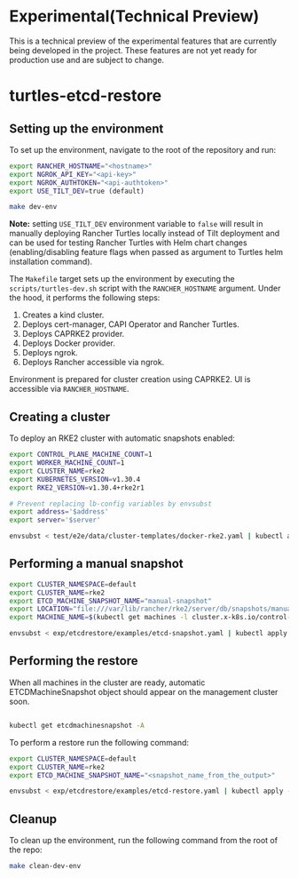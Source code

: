 # Experimental(Technical Preview)

This is a technical preview of the experimental features that are currently being developed in the project. These features are not yet ready for production use and are subject to change.

# turtles-etcd-restore

## Setting up the environment

To set up the environment, navigate to the root of the repository and run:

```bash
export RANCHER_HOSTNAME="<hostname>"
export NGROK_API_KEY="<api-key>"
export NGROK_AUTHTOKEN="<api-authtoken>"
export USE_TILT_DEV=true (default)

make dev-env
```

**Note:** setting `USE_TILT_DEV` environment variable to `false` will result in manually deploying Rancher Turtles locally instead
of Tilt deployment and can be used for testing Rancher Turtles with Helm chart changes (enabling/disabling feature flags when passed as argument to Turtles helm installation command).

The `Makefile` target sets up the environment by executing the `scripts/turtles-dev.sh`
script with the `RANCHER_HOSTNAME` argument. Under the hood, it performs the following steps:

1. Creates a kind cluster.
2. Deploys cert-manager, CAPI Operator and Rancher Turtles.
3. Deploys CAPRKE2 provider.
4. Deploys Docker provider.
5. Deploys ngrok.
6. Deploys Rancher accessible via ngrok.

Environment is prepared for cluster creation using CAPRKE2. UI is accessible via `RANCHER_HOSTNAME`.

## Creating a cluster

To deploy an RKE2 cluster with automatic snapshots enabled:

```bash
export CONTROL_PLANE_MACHINE_COUNT=1
export WORKER_MACHINE_COUNT=1
export CLUSTER_NAME=rke2
export KUBERNETES_VERSION=v1.30.4
export RKE2_VERSION=v1.30.4+rke2r1

# Prevent replacing lb-config variables by envsubst
export address='$address'
export server='$server'

envsubst < test/e2e/data/cluster-templates/docker-rke2.yaml | kubectl apply -f -
```

## Performing a manual snapshot

```bash
export CLUSTER_NAMESPACE=default
export CLUSTER_NAME=rke2
export ETCD_MACHINE_SNAPSHOT_NAME="manual-snapshot"
export LOCATION="file:///var/lib/rancher/rke2/server/db/snapshots/manual-snapshot"
export MACHINE_NAME=$(kubectl get machines -l cluster.x-k8s.io/control-plane  -o jsonpath='{.items[0].metadata.name}')

envsubst < exp/etcdrestore/examples/etcd-snapshot.yaml | kubectl apply -f -
```

## Performing the restore

When all machines in the cluster are ready, automatic ETCDMachineSnapshot object should appear on the management cluster soon.

```bash

kubectl get etcdmachinesnapshot -A
```

To perform a restore run the following command:

```bash
export CLUSTER_NAMESPACE=default
export CLUSTER_NAME=rke2
export ETCD_MACHINE_SNAPSHOT_NAME="<snapshot_name_from_the_output>"

envsubst < exp/etcdrestore/examples/etcd-restore.yaml | kubectl apply -f -
```

## Cleanup

To clean up the environment, run the following command from the root of the repo:

```bash
make clean-dev-env
```